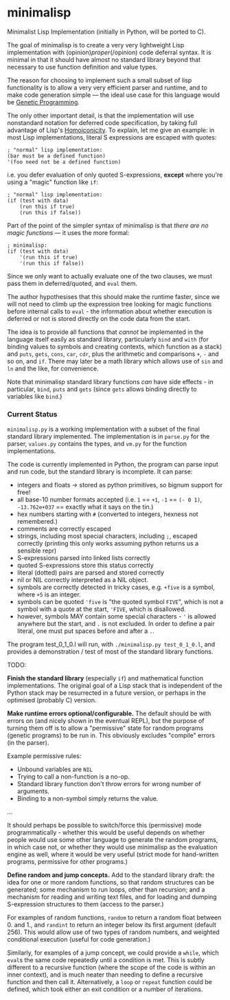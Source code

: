 minimalisp
==========

Minimalist Lisp Implementation (initially in Python, will be ported to C).

The goal of minimalisp is to create a very very lightweight Lisp implementation with (opinion)*proper*(/opinion) code deferral syntax. It is minimal in that it should have almost no standard library beyond that necessary to use function definition and value types.

The reason for choosing to implement such a small subset of lisp functionality is to allow a very very efficient parser and runtime, and to make code generation simple &mdash; the ideal use case for this language would be [Genetic Programming](http://en.wikipedia.org/wiki/Genetic_programming).

The only other important detail, is that the implementation will use nonstandard notation for deferred code specification, by taking full advantage of Lisp's [Homoiconicity](http://en.wikipedia.org/wiki/Homoiconicity). To explain, let me give an example: in most Lisp implementations, literal S expressions are escaped with quotes:

    ; "normal" lisp implementation:
    (bar must be a defined function)
    '(foo need not be a defined function)

i.e. you defer evaluation of only quoted S-expressions, **except** where you're using a "magic" function like `if`:

    ; "normal" lisp implementation:
    (if (test with data)
        (run this if true)
        (run this if false))

Part of the point of the simpler syntax of minimalisp is that *there are no magic functions* &mdash; it uses the more formal:

    ; minimalisp:
    (if (test with data)
        '(run this if true)
        '(run this if false))

Since we only want to actually evaluate one of the two clauses, we must pass them in deferred/quoted, and `eval` them.

The author hypothesises that this should make the runtime faster, since we will not need to climb up the expression tree looking for magic functions before internal calls to `eval` - the information about whether execution is deferred or not is stored directly on the code data from the start.

The idea is to provide all functions that *cannot* be implemented in the language itself easily as standard library, particularly `bind` and `with` (for binding values to symbols and creating contexts, which function as a stack) and `puts`, `gets`, `cons`, `car`, `cdr`, plus the arithmetic and comparisons `+`, `-` and so on, and `if`. There may later be a math library which allows use of `sin` and `ln` and the like, for convenience.

Note that minimalisp standard library functions *can* have side effects - in particular, `bind`, `puts` and `gets` (since `gets` allows binding directly to variables like `bind`.)

### Current Status

`minimalisp.py` is a working implementation with a subset of the final standard library implemented. The implementation is in `parse.py` for the parser, `values.py` contains the types, and `vm.py` for the function implementations.

The code is currently implemented in Python, the program can parse input and run code, but the standard library is incomplete. It can parse:

* integers and floats -> stored as python primitives, so bignum support for free!
* all base-10 number formats accepted (i.e. `1` == `+1`, `-1` == `(- 0 1)`, `-13.762e+037` == exactly what it says on the tin.)
* hex numbers starting with `#` (converted to integers, hexness not remembered.)
* comments are correctly escaped
* strings, including most special characters, including `;`, escaped correctly (printing this only works assuming python returns us a sensible repr)
* S-expressions parsed into linked lists correctly
* quoted S-expressions store this status correctly
* literal (dotted) pairs are parsed and stored correctly
* nil or NIL correctly interpreted as a NIL object.
* symbols are correctly detected in tricky cases, e.g. `+five` is a symbol, where `+5` is an integer.
* symbols can be quoted `'five` is "the quoted symbol `FIVE`", which is not a symbol with a quote at the start, `'FIVE`, which is disallowed.
* however, symbols MAY contain some special characters - `'` is allowed anywhere but the start, and `.` is not excluded. In order to define a pair literal, one must put spaces before and after a `.`.

The program test_0_1_0.l will run, with `./minimalisp.py test_0_1_0.l`, and provides a demonstration / test of most of the standard library functions.

TODO:

**Finish the standard library** (especially `if`) and mathematical function implementations. The original goal of a Lisp stack that is independent of the Python stack may be resurrected in a future version, or perhaps in the optimised (probably C) version.

**Make runtime errors optional/configurable.**  The default should be with errors on (and nicely shown in the eventual REPL), but the purpose of turning them off is to allow a "permissive" state for random programs (genetic programs) to be run in. This obviously excludes "compile" errors (in the parser).

Example permissive rules:

* Unbound variables are `NIL`
* Trying to call a non-function is a no-op.
* Standard library function don't throw errors for wrong number of arguments.
* Binding to a non-symbol simply returns the value.

...

It should perhaps be possible to switch/force this (permissive) mode programmatically - whether this would be useful depends on whether people would use some other language to generate the random programs, in which case not, or whether they would use minimalisp as the evaluation engine as well, where it would be very useful (strict mode for hand-written programs, permissive for other programs.)

**Define random and jump concepts.** Add to the standard library draft: the idea for one or more random functions, so that random structures can be generated; some mechanism to run loops, other than recursion; and a mechanism for reading and writing text files, and for loading and dumping S-expression structures to them (access to the parser.)

For examples of random functions, `random` to return a random float between 0. and 1., and `randint` to return an integer below its first argument (default 256). This would allow use of two types of random numbers, and weighted conditional execution (useful for code generation.)

Similarly, for examples of a jump concept, we could provide a `while`, which `eval`s the same code repeatedly until a condition is met. This is subtly different to a recursive function (where the scope of the code is within an inner context), and is much neater than needing to define a recursive function and then call it. Alternatively, a `loop` or `repeat` function could be defined, which took either an exit condition or a number of iterations.
